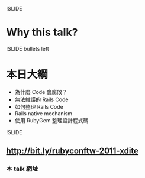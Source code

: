 !SLIDE

# Why this talk?

!SLIDE bullets left

# 本日大綱

* 為什麼 Code 會腐敗？
* 無法維護的 Rails Code
* 如何整理 Rails Code
* Rails native mechanism
* 使用 RubyGem 整理設計程式碼

!SLIDE

## http://bit.ly/rubyconftw-2011-xdite
### 本 talk 網址
